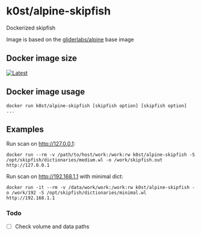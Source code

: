 # k0st/alpine-skipfish

Dockerized skipfish

Image is based on the [gliderlabs/alpine](https://registry.hub.docker.com/u/gliderlabs/alpine/) base image

## Docker image size

[![Latest](https://badge.imagelayers.io/k0st/alpine-skipfish.svg)](https://imagelayers.io/?images=k0st/alpine-skipfish:latest 'latest')

## Docker image usage

```
docker run k0st/alpine-skipfish [skipfish option] [skipfish option] ...
```

## Examples

Run scan on http://127.0.0.1:

```
docker run --rm -v /path/to/host/work:/work:rw k0st/alpine-skipfish -S /opt/skipfish/dictionaries/medium.wl -o /work/skipfish.out http://127.0.0.1
```

Run scan on http://192.168.1.1 with minimal dict:
```
docker run -it --rm -v /data/work/work:/work:rw k0st/alpine-skipfish -o /work/192 -S /opt/skipfish/dictionaries/minimal.wl http://192.168.1.1
```


### Todo
- [ ] Check volume and data paths

